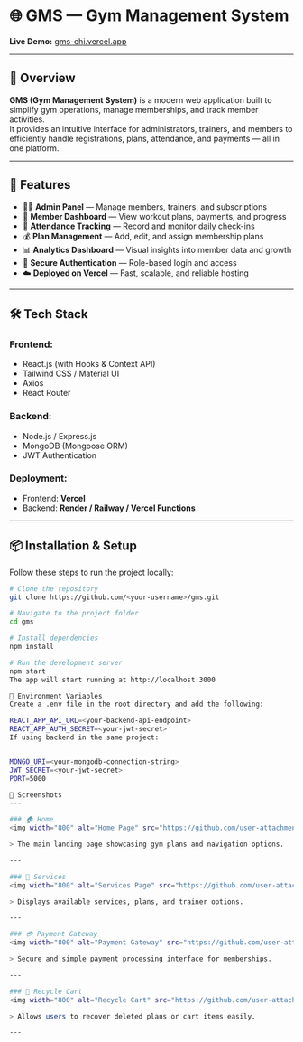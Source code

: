 # 🌐 GMS — Gym Management System

**Live Demo:** [gms-chi.vercel.app](https://gms-chi.vercel.app)

---

## 🧩 Overview
**GMS (Gym Management System)** is a modern web application built to simplify gym operations, manage memberships, and track member activities.  
It provides an intuitive interface for administrators, trainers, and members to efficiently handle registrations, plans, attendance, and payments — all in one platform.

---

## 🚀 Features

- 🧑‍💼 **Admin Panel** — Manage members, trainers, and subscriptions  
- 💪 **Member Dashboard** — View workout plans, payments, and progress  
- 📅 **Attendance Tracking** — Record and monitor daily check-ins  
- 💰 **Plan Management** — Add, edit, and assign membership plans  
- 📊 **Analytics Dashboard** — Visual insights into member data and growth  
- 🔐 **Secure Authentication** — Role-based login and access  
- ☁️ **Deployed on Vercel** — Fast, scalable, and reliable hosting  

---

## 🛠️ Tech Stack

### Frontend:
- React.js (with Hooks & Context API)  
- Tailwind CSS / Material UI  
- Axios  
- React Router  

### Backend:
- Node.js / Express.js  
- MongoDB (Mongoose ORM)  
- JWT Authentication  

### Deployment:
- Frontend: **Vercel**  
- Backend: **Render / Railway / Vercel Functions**

---

## 📦 Installation & Setup

Follow these steps to run the project locally:

```bash
# Clone the repository
git clone https://github.com/<your-username>/gms.git

# Navigate to the project folder
cd gms

# Install dependencies
npm install

# Run the development server
npm start
The app will start running at http://localhost:3000

🔐 Environment Variables
Create a .env file in the root directory and add the following:

REACT_APP_API_URL=<your-backend-api-endpoint>
REACT_APP_AUTH_SECRET=<your-jwt-secret>
If using backend in the same project:


MONGO_URI=<your-mongodb-connection-string>
JWT_SECRET=<your-jwt-secret>
PORT=5000

📸 Screenshots
---

### 🏠 Home
<img width="800" alt="Home Page" src="https://github.com/user-attachments/assets/0935bb7e-c0eb-4a5a-b058-091b0aa0db32" />

> The main landing page showcasing gym plans and navigation options.

---

### 🧩 Services
<img width="800" alt="Services Page" src="https://github.com/user-attachments/assets/cb2ac36a-27d1-4978-9747-cd44f8b4ecd2" />

> Displays available services, plans, and trainer options.

---

### 💳 Payment Gateway
<img width="800" alt="Payment Gateway" src="https://github.com/user-attachments/assets/ee92705c-ed5d-4aa0-b0de-cea78677a24c" />

> Secure and simple payment processing interface for memberships.

---

### 🔄 Recycle Cart
<img width="800" alt="Recycle Cart" src="https://github.com/user-attachments/assets/9c0e09b5-d862-46d4-a5cf-5d7ae73b4586" />

> Allows users to recover deleted plans or cart items easily.

---




